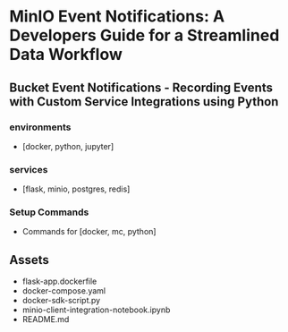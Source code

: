 # MinIO Event Notifications: A Developers Guide for a Streamlined Data Workflow

## Bucket Event Notifications - Recording Events with Custom Service Integrations using Python 

### environments
- [docker, python, jupyter]

### services
- [flask, minio, postgres, redis]

###

### Setup Commands
- Commands for [docker, mc, python]

## Assets
- flask-app.dockerfile
- docker-compose.yaml
- docker-sdk-script.py
- minio-client-integration-notebook.ipynb
- README.md
